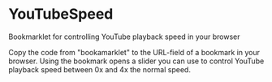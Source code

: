 # YouTubeSpeed

Bookmarklet for controlling YouTube playback speed in your browser

Copy the code from "bookamarklet" to the URL-field of a bookmark in your browser.
Using the bookmark opens a slider you can use to control YouTube playback speed between 0x and 4x the normal speed.
